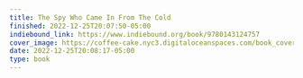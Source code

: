 ```yaml
---
title: The Spy Who Came In From The Cold
finished: 2022-12-25T20:07:50-05:00
indiebound_link: https://www.indiebound.org/book/9780143124757
cover_image: https://coffee-cake.nyc3.digitaloceanspaces.com/book_covers/2022/the-spy.jpg
date: 2022-12-25T20:08:17-05:00
type: book
---
```

